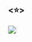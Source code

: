 ### <⭐>

<div>
  <img height: "20em" src="https://i.pinimg.com/originals/6f/04/0b/6f040b4a4db555dd98a603a81872ecdf.gif">
</div>
